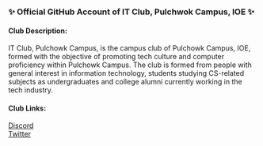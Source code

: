 ### ✨ Official GitHub Account of IT Club, Pulchwok Campus, IOE ✨

#### Club Description:

IT Club, Pulchowk Campus, is the campus club of Pulchowk Campus, IOE, formed with the objective of promoting tech culture and computer proficiency within Pulchowk Campus. The club is formed from people with general interest in information technology, students studying CS-related subjects as undergraduates and college alumni currently working in the tech industry.

#### Club Links: 
[Discord](discord.gg/FdEG3cN)\
[Twitter](https://twitter.com/ITClubPulchowk)
